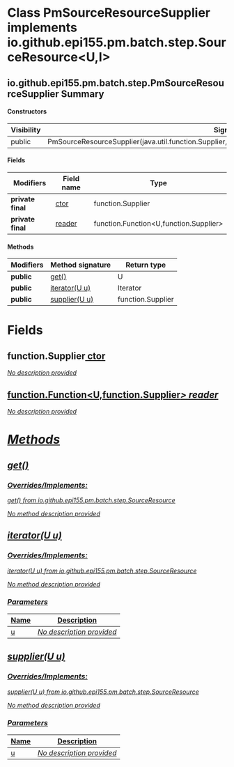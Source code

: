 Class PmSourceResourceSupplier implements io.github.epi155.pm.batch.step.SourceResource<U,I>
============================================================================================


io.github.epi155.pm.batch.step.PmSourceResourceSupplier Summary
-------
#### Constructors
| Visibility | Signature                                                                                                              |
| ---------- | ---------------------------------------------------------------------------------------------------------------------- |
| public     | PmSourceResourceSupplier(java.util.function.Supplier<U>,java.util.function.Function<U,java.util.function.Supplier<I>>) |
#### Fields
| Modifiers         | Field name                                                            | Type                                      |
| ----------------- | --------------------------------------------------------------------- | ----------------------------------------- |
| **private final** | [ctor](#javautilfunctionsupplieru-ctor)                               | function.Supplier<U>                      |
| **private final** | [reader](#javautilfunctionfunctionu-javautilfunctionsupplieri-reader) | function.Function<U,function.Supplier<I>> |
#### Methods
| Modifiers  | Method signature              | Return type          |
| ---------- | ----------------------------- | -------------------- |
| **public** | [get()](#get)                 | U                    |
| **public** | [iterator(U u)](#iteratoru-u) | Iterator<I>          |
| **public** | [supplier(U u)](#supplieru-u) | function.Supplier<I> |

Fields
======
function.Supplier<U> ctor
-----------------------------------
*No description provided*


function.Function<U,function.Supplier<I>> reader
--------------------------------------------------------------------
*No description provided*


Methods
=======
get()
-----
### Overrides/Implements:
get() from io.github.epi155.pm.batch.step.SourceResource

*No method description provided*


iterator(U u)
-------------
### Overrides/Implements:
iterator(U u) from io.github.epi155.pm.batch.step.SourceResource

*No method description provided*

### Parameters

| Name | Description               |
| ---- | ------------------------- |
| u    | *No description provided* |

supplier(U u)
-------------
### Overrides/Implements:
supplier(U u) from io.github.epi155.pm.batch.step.SourceResource

*No method description provided*

### Parameters

| Name | Description               |
| ---- | ------------------------- |
| u    | *No description provided* |

